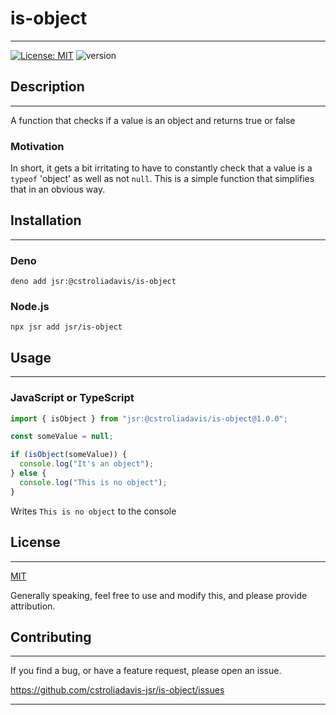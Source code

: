 # is-object

---

[![License: MIT](https://img.shields.io/badge/License-MIT-yellow.svg)](./LICENSE)
![version](https://img.shields.io/badge/version-1.0.0-blue)

## Description

---

A function that checks if a value is an object and returns true or false

### Motivation

In short, it gets a bit irritating to have to constantly check that a value is a
`typeof` 'object' as well as not `null`. This is a simple function that
simplifies that in an obvious way.

## Installation

---

### Deno

```shell
deno add jsr:@cstroliadavis/is-object
```

### Node.js

```shell
npx jsr add jsr/is-object
```

## Usage

---

### JavaScript or TypeScript

```ts ignore
import { isObject } from "jsr:@cstroliadavis/is-object@1.0.0";

const someValue = null;

if (isObject(someValue)) {
  console.log("It's an object");
} else {
  console.log("This is no object");
}
```

Writes `This is no object` to the console

## License

---

[MIT](./LICENSE)

Generally speaking, feel free to use and modify this, and please provide
attribution.

## Contributing

---

If you find a bug, or have a feature request, please open an issue.

https://github.com/cstroliadavis-jsr/is-object/issues

---
